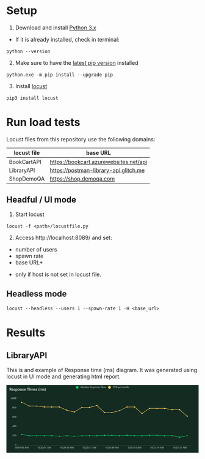 # Setup

1. Download and install [Python 3.x](https://www.python.org/downloads/windows/)
- If it is already installed, check in terminal:

```
python --version
```

2. Make sure to have the [latest pip version](https://pip.pypa.io/en/stable/installation/) installed

```
python.exe -m pip install --upgrade pip
```

3. Install [locust](http://docs.locust.io/en/stable/installation.html)

```
pip3 install locust
```

# Run load tests

Locust files from this repository use the following domains:

 locust file | base URL  
 --- | --- 
 BookCartAPI | https://bookcart.azurewebsites.net/api 
 LibraryAPI | https://postman-library-api.glitch.me
 ShopDemoQA | https://shop.demoqa.com

## Headful / UI mode
1. Start locust
```
locust -f <path>/locustfile.py
```

2. Access http://localhost:8089/ and set:
- number of users
- spawn rate
- base URL*

* only if host is not set in locust file.

## Headless mode

```
locust --headless --users 1 --spawn-rate 1 -H <base_url>
```

# Results

## LibraryAPI

This is and example of Response time (ms) diagram. It was generated using locust in UI mode and generating html report.

![LibraryAPI-response_time](/LibraryAPI/response_times_(ms).png "LibraryAPI-response_time")